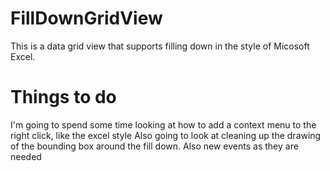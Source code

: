 # FillDownGridView
This is a data grid view that supports filling down in the style of Micosoft Excel.

# Things to do
I'm going to spend some time looking at how to add a context menu to the right click, like the excel style
Also going to look at cleaning up the drawing of the bounding box around the fill down.
Also new events as they are needed

